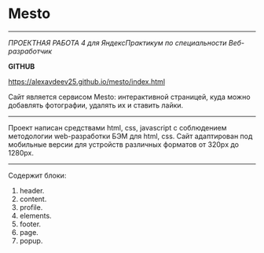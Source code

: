 # **Mesto** 
 
 ------------------------ 

_ПРОЕКТНАЯ РАБОТА 4 для ЯндексПрактикум по специальности Веб-разработчик_  

**GITHUB**

https://alexavdeev25.github.io/mesto/index.html

Сайт является сервисом Mesto: интерактивной страницей, куда можно добавлять фотографии, удалять их и ставить лайки.
 
 ------------------------ ------------------------ ------------------------ ------------------------ ------------------------ 
 
Проект написан средствами html, css, javascript с соблюдением методологии web-разработки БЭМ для html, css. 
Сайт адаптирован под мобильные версии для устройств различных форматов от 320pх до 1280px.
 
 ------------------------ ------------------------ ------------------------ ------------------------ ------------------------ 
 
Содержит блоки: 
1. header.
2. content.
3. profile.
4. elements.
5. footer.
6. page.
7. popup.


 
